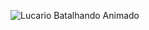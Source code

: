 ![Lucario Batalhando Animado](https://media2.giphy.com/media/v1.Y2lkPTc5MGI3NjExM29jMWl0M2Y5dXB2dnV1djdmbmY0Y3I5MG5ic212czJtbzF4Zno1biZlcD12MV9pbnRlcm5hbF9naWZfYnlfaWQmY3Q9Zw/5sogKRJpjbnjxr0kiQ/giphy.gif)
